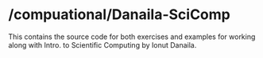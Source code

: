 # /compuational/Danaila-SciComp

This contains the source code for both exercises and examples for working along with Intro. to Scientific Computing by Ionut Danaila. 

